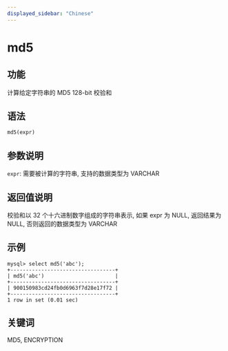 ```yaml
---
displayed_sidebar: "Chinese"
---
```


# md5

## 功能

计算给定字符串的 MD5 128-bit 校验和

## 语法

```Haskell
md5(expr)
```

## 参数说明

`expr`: 需要被计算的字符串, 支持的数据类型为 VARCHAR

## 返回值说明

校验和以 32 个十六进制数字组成的字符串表示, 如果 expr 为 NULL, 返回结果为 NULL, 否则返回的数据类型为 VARCHAR

## 示例

```Plain Text
mysql> select md5('abc');
+----------------------------------+
| md5('abc')                       |
+----------------------------------+
| 900150983cd24fb0d6963f7d28e17f72 |
+----------------------------------+
1 row in set (0.01 sec)
```

## 关键词

MD5, ENCRYPTION
